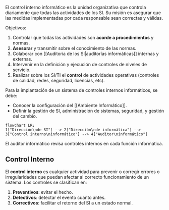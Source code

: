 El control interno informático es la unidad organizativa que controla diariamente que todas las actividades de los SI. Su misión es asegurar que las medidas implementadas por cada responsable sean correctas y válidas.

Objetivos:

1. Controlar que todas las actividades son **acorde a procedimientos** y normas.
2. **Asesorar** y transmitir sobre el conocimiento de las normas.
3. Colaborar con [[Auditoría de los SI|auditorías informáticas]] internas y externas.
4. Intervenir en la definición y ejecución de controles de niveles de servicio.
5. Realizar sobre los SI/TI el **control** de actividades operativas (controles de calidad, redes, seguridad, licencias, etc).

Para la implantación de un sistema de controles internos informáticos, se debe:

- Conocer la configuración del [[Ambiente Informático]].
- Definir la gestión de SI, administración de sistemas, seguridad, y gestión del cambio.

```mermaid
flowchart LR;
1["Dirección\nde SI"] --> 2["Dirección\nde informática"] --> 3["Control interno\ninformático"] --> 4["Auditor\ninformático"]
```

El auditor informático revisa controles internos en cada función informática.

## Control Interno

El **control interno** es cualquier actividad para prevenir o corregir errores o irregularidades que puedan afectar al correcto funcionamiento de un sistema. Los controles se clasifican en:

1. **Preventivos**: evitar el hecho.
2. **Detectivos**: detectar el evento cuanto antes.
3. **Correctivos**: facilitar el retorno del SI a un estado normal.
